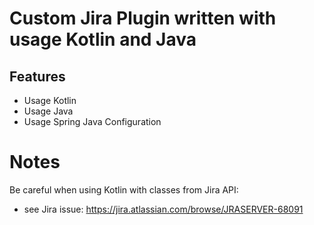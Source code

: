 # Custom Jira Plugin written with usage Kotlin and Java

## Features

- Usage Kotlin
- Usage Java
- Usage Spring Java Configuration

# Notes

Be careful when using Kotlin with classes from Jira API:

- see Jira issue: https://jira.atlassian.com/browse/JRASERVER-68091